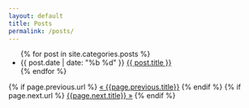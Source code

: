 ```yaml
---
layout: default
title: Posts
permalink: /posts/
---
```


<ul>
{% for post in site.categories.posts %}
<li>{{ post.date | date: "%b %d" }} <a href="{{ post.url }}" title="{{ post.description }}">{{ post.title }}</a></li>
{% endfor %}
</ul>
<div class="PageNavigation">
  {% if page.previous.url %}
    <a class="prev" href="{{page.previous.url}}">&laquo; {{page.previous.title}}</a>
  {% endif %}
  {% if page.next.url %}
    <a class="next" href="{{page.next.url}}">{{page.next.title}} &raquo;</a>
  {% endif %}
</div>
